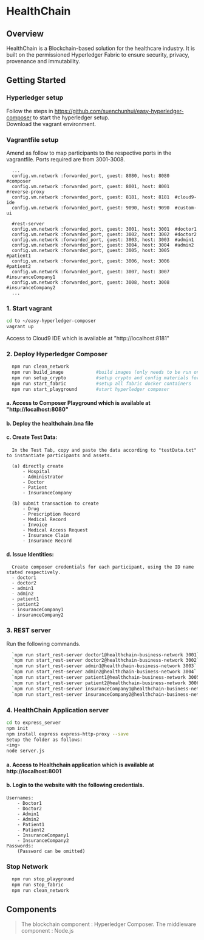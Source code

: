 # HealthChain

## Overview
HealthChain is a Blockchain-based solution for the healthcare industry. It is built on the permissioned Hyperledger Fabric to ensure security, privacy, provenance and immutability.

## Getting Started

### Hyperledger setup
Follow the steps in https://github.com/suenchunhui/easy-hyperledger-composer to start the hyperledger setup.
<br>
Download the vagrant environment.

### Vagrantfile setup
Amend as follow to map participants to the respective ports in the vagrantfile. Ports required are from 3001-3008.
```
  ...
  config.vm.network :forwarded_port, guest: 8080, host: 8080  #composer
  config.vm.network :forwarded_port, guest: 8001, host: 8001  #reverse-proxy
  config.vm.network :forwarded_port, guest: 8181, host: 8181  #cloud9-ide
  config.vm.network :forwarded_port, guest: 9090, host: 9090  #custom-ui
  
  #rest-server
  config.vm.network :forwarded_port, guest: 3001, host: 3001  #doctor1
  config.vm.network :forwarded_port, guest: 3002, host: 3002  #doctor2
  config.vm.network :forwarded_port, guest: 3003, host: 3003  #admin1
  config.vm.network :forwarded_port, guest: 3004, host: 3004  #admin2
  config.vm.network :forwarded_port, guest: 3005, host: 3005  #patient1
  config.vm.network :forwarded_port, guest: 3006, host: 3006  #patient2
  config.vm.network :forwarded_port, guest: 3007, host: 3007  #insuranceCompany1
  config.vm.network :forwarded_port, guest: 3008, host: 3008  #insuranceCompany2
  ...
 ```
### 1. Start vagrant
```bash
cd to ~/easy-hyperledger-composer
vagrant up
```
Access to Cloud9 IDE which is available at "http://localhost:8181" 

### 2. Deploy Hyperledger Composer
```bash
  npm run clean_network
  npm run build_image            #build images (only needs to be run once ever)
  npm run setup_crypto           #setup crypto and config materials for fabric
  npm run start_fabric           #setup all fabric docker containers
  npm run start_playground       #start hyperledger composer
```

#### a. Access to Composer Playground which is available at "http://localhost:8080" <br>
#### b. Deploy the healthchain.bna file <br>
#### c. Create Test Data: <br>
```
  In the Test Tab, copy and paste the data according to "testData.txt" to instantiate participants and assets. 
  
  (a) directly create
      - Hospital
      - Administrator
      - Doctor
      - Patient
      - InsuranceCompany
  
  (b) submit transaction to create
      - Drug
      - Prescription Record
      - Medical Record
      - Invoice
      - Medical Access Request
      - Insurance Claim
      - Insurance Record
```
#### d. Issue Identities: <br>
```
  Create composer credentials for each participant, using the ID name stated respectively. 
  - doctor1
  - doctor2
  - admin1
  - admin2
  - patient1
  - patient2
  - insuranceCompany1
  - insuranceCompany2
```

### 3. REST server
Run the following commands.
```bash
  `npm run start_rest-server doctor1@healthchain-business-network 3001`
  `npm run start_rest-server doctor2@healthchain-business-network 3002`
  `npm run start_rest-server admin1@healthchain-business-network 3003`
  `npm run start_rest-server admin2@healthchain-business-network 3004`
  `npm run start_rest-server patient1@healthchain-business-network 3005`
  `npm run start_rest-server patient2@healthchain-business-network 3006`
  `npm run start_rest-server insuranceCompany1@healthchain-business-network 3007`
  `npm run start_rest-server insuranceCompany2@healthchain-business-network 3008`
```

### 4. HealthChain Application server
```bash
cd to express_server
npm init
npm install express express-http-proxy --save
Setup the folder as follows:
<img>
node server.js
```
#### a. Access to Healthchain application which is available at http://localhost:8001 <br>
#### b. Login to the website with the following credentials. <br>
```
Usernames:
    - Doctor1
    - Doctor2
    - Admin1
    - Admin2
    - Patient1
    - Patient2
    - InsuranceCompany1
    - InsuranceCompany2
Passwords:
    (Password can be omitted)
```
### Stop Network
```bash
  npm run stop_playground 
  npm run stop_fabric 
  npm run clean_network 
```
## Components
 > The blockchain component : Hyperledger Composer.
 > The middleware component : Node.js 
